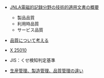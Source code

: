 * [JNLA電磁的記録分野の技術的適用文書の概要](https://www.atmarkit.co.jp/ait/articles/2002/14/news003.html)
    + 製品品質
    + 利用時品質
    + サービス品質

* [品質について考える](https://www.ipa.go.jp/files/000065855.pdf)
* [X 25010](http://kikakurui.com/x25/X25010-2013-01.html)

* JIS：くせ検知判定基準

* [生産管理、製造管理、品質管理の違い](https://www.stratus.com/jp/stratus-blog/difference-between-production-control-and-quality-control/)